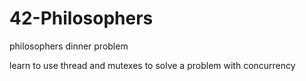 # 42-Philosophers
philosophers dinner problem

learn to use thread and mutexes to solve a problem with concurrency
